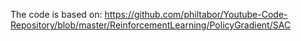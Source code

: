 The code is based on: https://github.com/philtabor/Youtube-Code-Repository/blob/master/ReinforcementLearning/PolicyGradient/SAC
